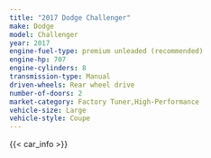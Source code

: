 ```yaml
---
title: "2017 Dodge Challenger"
make: Dodge
model: Challenger
year: 2017
engine-fuel-type: premium unleaded (recommended)
engine-hp: 707
engine-cylinders: 8
transmission-type: Manual
driven-wheels: Rear wheel drive
number-of-doors: 2
market-category: Factory Tuner,High-Performance
vehicle-size: Large
vehicle-style: Coupe
---
```


{{< car_info >}}
